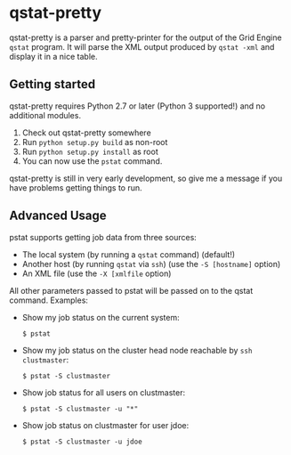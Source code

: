 # qstat-pretty

qstat-pretty is a parser and pretty-printer for the output of the Grid Engine `qstat` program. It will parse the XML output produced by `qstat -xml` and display it in a nice table.

## Getting started

qstat-pretty requires Python 2.7 or later (Python 3 supported!) and no additional modules.

  1. Check out qstat-pretty somewhere
  2. Run `python setup.py build` as non-root
  3. Run `python setup.py install` as root
  4. You can now use the `pstat` command.

qstat-pretty is still in very early development, so give me a message if you have problems getting things to run.

## Advanced Usage

pstat supports getting job data from three sources: 

  * The local system (by running a `qstat` command) (default!)
  * Another host (by running `qstat` via `ssh`) (use the `-S [hostname]` option)
  * An XML file (use the `-X [xmlfile` option)

All other parameters passed to pstat will be passed on to the qstat command. Examples:

  * Show my job status on the current system:

        $ pstat

  * Show my job status on the cluster head node reachable by `ssh clustmaster`:

        $ pstat -S clustmaster

  * Show job status for all users on clustmaster:

        $ pstat -S clustmaster -u "*"

  * Show job status on clustmaster for user jdoe:

        $ pstat -S clustmaster -u jdoe
